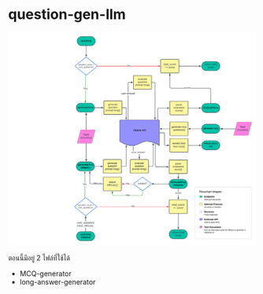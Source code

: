 # question-gen-llm

![System Diagram](Flowchart.png)

ตอนนี้มีอยู่ 2 ไฟล์ที่ใช้ได้

- MCQ-generator
- long-answer-generator
